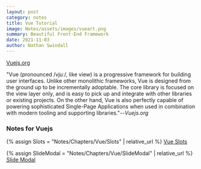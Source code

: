 ```yaml
---
layout: post
category: notes
title: Vue Tutorial
image: Notes/assets/images/vueart.png
summary: Beautiful Front-End Framework
date: 2021-11-03
author: Nathan Swindall
---
```




<a target="_blank"  href="https://vuejs.org/v2/guide/">Vuejs.org<img border="0" style="display:block;margin-left:auto;margin-right:auto;"  ></a>

"Vue (pronounced /vjuː/, like view) is a progressive framework for building user interfaces. Unlike other monolithic frameworks, Vue is designed from the ground up to be incrementally adoptable. The core library is focused on the view layer only, and is easy to pick up and integrate with other libraries or existing projects. On the other hand, Vue is also perfectly capable of powering sophisticated Single-Page Applications when used in combination with modern tooling and supporting libraries."--*Vuejs.org*


### **Notes for Vuejs**
{% assign Slots = "Notes/Chapters/Vue/Slots" | relative_url %} 
<a href="{{Slots}}">Vue Slots</a>
<!-- I noticed when I have .md it ruins the file -->


{% assign SlideModal = "Notes/Chapters/Vue/SlideModal" | relative_url %} 
<a href="{{SlideModal}}">Slide Modal</a>


